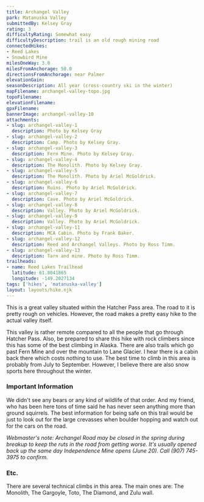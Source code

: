 ```yaml
---
title: Archangel Valley
park: Matanuska Valley
submittedBy: Kelsey Gray
rating: 3
difficultyRating: Somewhat easy
difficultyDescription: trail is an old rough mining road
connectedHikes:
- Reed Lakes
- Snowbird Mine
milesOneWay: 3.0
milesFromAnchorage: 50.0
directionsFromAnchorage: near Palmer
elevationGain: 
seasonDescription: All year (cross-country ski in the winter)
mapFilename: archangel-valley-topo.jpg
topoFilename: 
elevationFilename: 
gpxFilename: 
bannerImage: archangel-valley-10
attachments:
- slug: archangel-valley-1
  description: Photo by Kelsey Gray
- slug: archangel-valley-2
  description: Camp. Photo by Kelsey Gray.
- slug: archangel-valley-3
  description: Fern Mine. Photo by Kelsey Gray.
- slug: archangel-valley-4
  description: The Monolith. Photo by Kelsey Gray.
- slug: archangel-valley-5
  description: The Monolith. Photo by Ariel McGoldrick.
- slug: archangel-valley-6
  description: Ruins. Photo by Ariel McGoldrick.
- slug: archangel-valley-7
  description: Cave. Photo by Ariel McGoldrick.
- slug: archangel-valley-8
  description: Valley. Photo by Ariel McGoldrick.
- slug: archangel-valley-9
  description: Valley. Photo by Ariel McGoldrick.
- slug: archangel-valley-11
  description: MCA Cabin. Photo by Frank Baker.
- slug: archangel-valley-12
  description: Reed and Archangel Valleys. Photo by Ross Timm.
- slug: archangel-valley-13
  description: Tarn and mine. Photo by Ross Timm.
trailheads:
- name: Reed Lakes Trailhead
  latitude: 61.8041865
  longitude: -149.2027134
tags: ['hikes', 'matanuska-valley']
layout: layouts/hike.njk
---
```

This is a great valley situated within the Hatcher Pass area. The road to it is pretty rough on vehicles. However, the road makes a pretty easy hike to the actual valley itself.

This valley is rather remote compared to all the people that go through Hatcher Pass. Also, be prepared to share this hike with rock climbers since this has some of the best climbing in Alaska. There are also trails which go past Fern Mine and over the mountain to Lane Glacier. I hear there is a cabin back there which costs nothing to use. The best time to climb in this area is probably from July to September. However, I believe there are also snow sports here throughout the winter.

### Important Information

We didn't see any bears or any kind of wildlife of that order. And my friend, who has been here tons of time said he has never seen anything more than ground squirrels. The best information for being safe on this trail would be just to look out for the large crevasses when boulder hopping and watch out for the cars on the road.

*Webmaster's note: Archangel Road may be closed in the spring during breakup to keep the ruts in the road from getting worse. It's usually opened back up the same day Independence Mine opens (June 20). Call (907) 745-3975 to confirm.*

### Etc.

There are several technical climbs in this area. The main ones are: The Monolith, The Gargoyle, Toto, The Diamond, and Zulu wall.